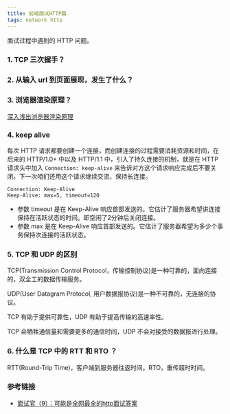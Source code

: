 ```yaml
---
title: 前端面试HTTP篇
tags: network http
---
```

面试过程中遇到的 HTTP 问题。

### 1. TCP 三次握手？

### 2. 从输入 url 到页面展现，发生了什么？

### 3. 浏览器渲染原理？  
  [深入浅出浏览器渲染原理](https://blog.fundebug.com/2019/01/03/understand-browser-rendering/)

### 4. keep alive
每次 HTTP 请求都要创建一个连接，而创建连接的过程需要消耗资源和时间，在后来的 HTTP/1.0+ 中以及 HTTP/1.1 中，引入了持久连接的机制，就是在 HTTP 请求头中加入 `Connection: keep-alive` 来告诉对方这个请求响应完成后不要关闭，下一次咱们还用这个请求继续交流，保持长连接。

```
Connection: Keep-Alive
Keep-Alive: max=5, timeout=120
```
- 参数 timeout 是在 Keep-Alive 响应首部发送的。它估计了服务器希望讲连接保持在活跃状态的时间。即空闲了2分钟后关闭连接。
- 参数 max 是在 Keep-Alive 响应首部发送的。它估计了服务器希望为多少个事务保持次连接的活跃状态。

### 5. TCP 和 UDP 的区别
TCP(Transmission Control Protocol，传输控制协议)是一种可靠的，面向连接的，双全工的数据传输服务。

UDP(User Datagram Protocol, 用户数据报协议)是一种不可靠的，无连接的协议。

TCP 有助于提供可靠性，UDP 有助于提高传输的高速率性。

TCP 会牺牲通信量和需要更多的通信时间，UDP 不会对接受的数据报进行处理。

### 6. 什么是 TCP 中的 RTT 和 RTO ？
RTT(Round-Trip Time)，客户端到服务器往返时间。RTO，重传超时时间。

### 参考链接
- [面试官（9）：可能是全网最全的http面试答案](https://juejin.im/post/6844903865410650126)